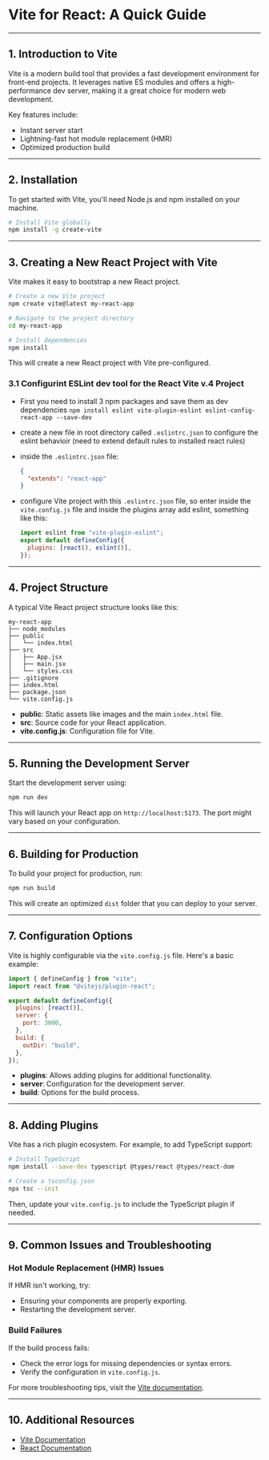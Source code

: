 # Vite for React: A Quick Guide

---

## 1. Introduction to Vite

Vite is a modern build tool that provides a fast development environment for front-end projects. It leverages native ES modules and offers a high-performance dev server, making it a great choice for modern web development.

Key features include:

- Instant server start
- Lightning-fast hot module replacement (HMR)
- Optimized production build

---

## 2. Installation

To get started with Vite, you'll need Node.js and npm installed on your machine.

```bash
# Install Vite globally
npm install -g create-vite
```

---

## 3. Creating a New React Project with Vite

Vite makes it easy to bootstrap a new React project.

```bash
# Create a new Vite project
npm create vite@latest my-react-app

# Navigate to the project directory
cd my-react-app

# Install dependencies
npm install
```

This will create a new React project with Vite pre-configured.

### 3.1 Configurint ESLint dev tool for the React Vite **v.4** Project

- First you need to install 3 npm packages and save them as dev dependencies
  `npm install eslint vite-plugin-eslint eslint-config-react-app --save-dev`
- create a new file in root directory called `.eslintrc.json` to configure the eslint behavioir (need to extend default rules to installed react rules)
- inside the `.eslintrc.json` file:

  ```json
  {
    "extends": "react-app"
  }
  ```

- configure Vite project with this `.eslintrc.json` file, so enter inside the `vite.config.js` file and inside the plugins array add eslint, something like this:

  ```javascript
  import eslint from "vite-plugin-eslint";
  export default defineConfig({
    plugins: [react(), eslint()],
  });
  ```

---

## 4. Project Structure

A typical Vite React project structure looks like this:

```
my-react-app
├── node_modules
├── public
│   └── index.html
├── src
│   ├── App.jsx
│   ├── main.jsx
│   └── styles.css
├── .gitignore
├── index.html
├── package.json
└── vite.config.js
```

- **public**: Static assets like images and the main `index.html` file.
- **src**: Source code for your React application.
- **vite.config.js**: Configuration file for Vite.

---

## 5. Running the Development Server

Start the development server using:

```bash
npm run dev
```

This will launch your React app on `http://localhost:5173`. The port might vary based on your configuration.

---

## 6. Building for Production

To build your project for production, run:

```bash
npm run build
```

This will create an optimized `dist` folder that you can deploy to your server.

---

## 7. Configuration Options

Vite is highly configurable via the `vite.config.js` file. Here's a basic example:

```js
import { defineConfig } from "vite";
import react from "@vitejs/plugin-react";

export default defineConfig({
  plugins: [react()],
  server: {
    port: 3000,
  },
  build: {
    outDir: "build",
  },
});
```

- **plugins**: Allows adding plugins for additional functionality.
- **server**: Configuration for the development server.
- **build**: Options for the build process.

---

## 8. Adding Plugins

Vite has a rich plugin ecosystem. For example, to add TypeScript support:

```bash
# Install TypeScript
npm install --save-dev typescript @types/react @types/react-dom

# Create a tsconfig.json
npx tsc --init
```

Then, update your `vite.config.js` to include the TypeScript plugin if needed.

---

## 9. Common Issues and Troubleshooting

### Hot Module Replacement (HMR) Issues

If HMR isn't working, try:

- Ensuring your components are properly exporting.
- Restarting the development server.

### Build Failures

If the build process fails:

- Check the error logs for missing dependencies or syntax errors.
- Verify the configuration in `vite.config.js`.

For more troubleshooting tips, visit the [Vite documentation](https://vitejs.dev/guide/).

---

## 10. Additional Resources

- [Vite Documentation](https://vitejs.dev/guide/)
- [React Documentation](https://reactjs.org/docs/getting-started.html)
